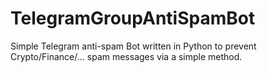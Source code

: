 # TelegramGroupAntiSpamBot
Simple Telegram anti-spam Bot written in Python to prevent Crypto/Finance/... spam messages via a simple method.
